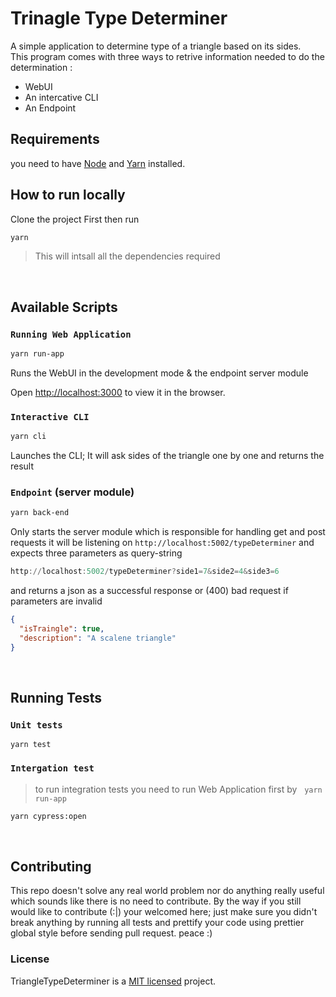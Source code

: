 # Trinagle Type Determiner

A simple application to determine type of a triangle based on
its sides.  
This program comes with three ways to retrive information needed
to do the determination :

- WebUI
- An intercative CLI
- An Endpoint

## Requirements

you need to have
[Node](https://nodejs.org/en/ "NodeJS's Homepage")
and
[Yarn](https://yarnpkg.com/en/docs/install "Yarn's Homepage")
installed.

## How to run locally

Clone the project First then run

```bash
yarn
```

> This will intsall all the dependencies required

<br>

## Available Scripts

### `Running Web Application`

```bash
yarn run-app
```

Runs the WebUI in the development mode & the endpoint server module <br>

Open [http://localhost:3000](http://localhost:3000) to view it in the browser.

### `Interactive CLI`

```bash
yarn cli
```

Launches the CLI; It will ask sides of the triangle one by one and returns the result<br>

### `Endpoint` (server module)

```bash
yarn back-end
```

Only starts the server module which is responsible for handling get and post requests
it will be listening on <code>http://localhost:5002/typeDeterminer</code> and expects
three parameters as query-string <br>

```powershell
http://localhost:5002/typeDeterminer?side1=7&side2=4&side3=6
```

and returns a json as a successful response or (400) bad request if parameters are invalid

```json
{
  "isTraingle": true,
  "description": "A scalene triangle"
}
```

<br>

## Running Tests

### `Unit tests`

```
yarn test
```

### `Intergation test`

> to run integration tests you need to run Web Application first by   `yarn run-app`

```bash
yarn cypress:open
```

<br>

## Contributing

This repo doesn't solve any real world problem nor do anything really useful
which sounds like there is no need to contribute. By the way if you still would like
to contribute (:|) your welcomed here; just make sure you didn't break anything by running
all tests and prettify your code using prettier global style before sending pull request. peace :)

### License

TriangleTypeDeterminer is a [MIT licensed](https://opensource.org/licenses/MIT) project.
